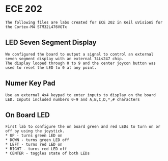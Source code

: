 # ECE 202
	
	The following files are labs created for ECE 202 in Keil uVision5 for the Cortex-M4 STM32L476VGTx

## LED Seven Segment Display

	We configured the board to output a signal to control an external seven segment display with an external 74Ls247 chip.
	The display looped through 0 to 9 and the center joycon button was used to reset the LED to 0 at any point.
	
## Numer Key Pad

	Use an external 4x4 keypad to enter inputs to display on the board LED. Inputs included numbers 0-9 and A,B,C,D,*,# characters
	
## On Board LED

	First lab to configure the on board green and red LEDs to turn on or off by using the joystick.
	* UP - turns green LED on
	* DOWN - turns green LED off
	* LEFT - turns red LED on
	* RIGHT - turns red LED off
	* CENTER - toggles state of both LEDs